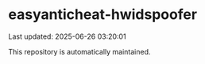 # easyanticheat-hwidspoofer

Last updated: 2025-06-26 03:20:01

This repository is automatically maintained.
